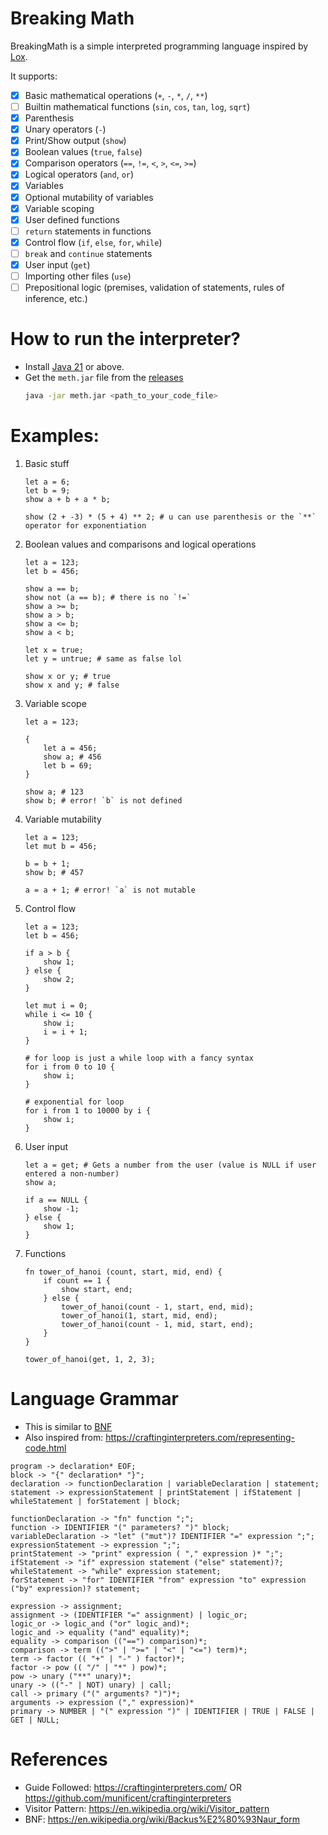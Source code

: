 # Breaking Math

BreakingMath is a simple interpreted programming language inspired by [Lox](https://github.com/munificent/craftinginterpreters).

It supports:
- [x] Basic mathematical operations (`+`, `-`, `*`, `/`, `**`)
- [ ] Builtin mathematical functions (`sin`, `cos`, `tan`, `log`, `sqrt`)
- [x] Parenthesis
- [x] Unary operators (`-`)
- [x] Print/Show output (`show`)
- [x] Boolean values (`true`, `false`)
- [x] Comparison operators (`==`, `!=`, `<`, `>`, `<=`, `>=`)
- [x] Logical operators (`and`, `or`)
- [x] Variables
- [x] Optional mutability of variables
- [x] Variable scoping
- [x] User defined functions
- [ ] `return` statements in functions
- [x] Control flow (`if`, `else`, `for`, `while`)
- [ ] `break` and `continue` statements
- [x] User input (`get`)
- [ ] Importing other files (`use`)
- [ ] Prepositional logic (premises, validation of statements, rules of inference, etc.)

# How to run the interpreter?

- Install [Java 21](https://openjdk.org/projects/jdk/21/) or above.
- Get the `meth.jar` file from the [releases](https://github.com/Nirlep5252/BreakingMath/releases)
    ```bash
    java -jar meth.jar <path_to_your_code_file>
    ```

# Examples:

1. Basic stuff
    ```
    let a = 6;
    let b = 9;
    show a + b + a * b;

    show (2 + -3) * (5 + 4) ** 2; # u can use parenthesis or the `**` operator for exponentiation
    ```

2. Boolean values and comparisons and logical operations
    ```
    let a = 123;
    let b = 456;

    show a == b;
    show not (a == b); # there is no `!=`
    show a >= b;
    show a > b;
    show a <= b;
    show a < b;

    let x = true;
    let y = untrue; # same as false lol

    show x or y; # true
    show x and y; # false
    ```

3. Variable scope
    ```
    let a = 123;

    {
        let a = 456;
        show a; # 456
        let b = 69;
    }

    show a; # 123
    show b; # error! `b` is not defined
    ```

4. Variable mutability
    ```
    let a = 123;
    let mut b = 456;

    b = b + 1;
    show b; # 457

    a = a + 1; # error! `a` is not mutable
    ```

5. Control flow
    ```
    let a = 123;
    let b = 456;

    if a > b {
        show 1;
    } else {
        show 2;
    }

    let mut i = 0;
    while i <= 10 {
        show i;
        i = i + 1;
    }

    # for loop is just a while loop with a fancy syntax
    for i from 0 to 10 {
        show i;
    }
   
    # exponential for loop
    for i from 1 to 10000 by i {
        show i;
    }
    ```

6. User input
    ```
    let a = get; # Gets a number from the user (value is NULL if user entered a non-number)
    show a;

    if a == NULL {
        show -1;
    } else {
        show 1;
    }
    ```

7. Functions
    ```
    fn tower_of_hanoi (count, start, mid, end) {
        if count == 1 {
            show start, end;
        } else {
            tower_of_hanoi(count - 1, start, end, mid);
            tower_of_hanoi(1, start, mid, end);
            tower_of_hanoi(count - 1, mid, start, end);
        }
    }

    tower_of_hanoi(get, 1, 2, 3);
   ```

# Language Grammar

- This is similar to [BNF](https://en.wikipedia.org/wiki/Backus%E2%80%93Naur_form)
- Also inspired from: https://craftinginterpreters.com/representing-code.html

```text
program -> declaration* EOF;
block -> "{" declaration* "}";
declaration -> functionDeclaration | variableDeclaration | statement;
statement -> expressionStatement | printStatement | ifStatement | whileStatement | forStatement | block;

functionDeclaration -> "fn" function ";";
function -> IDENTIFIER "(" parameters? ")" block;
variableDeclaration -> "let" ("mut")? IDENTIFIER "=" expression ";";
expressionStatement -> expression ";";
printStatement -> "print" expression ( "," expression )* ";";
ifStatement -> "if" expression statement ("else" statement)?;
whileStatement -> "while" expression statement;
forStatement -> "for" IDENTIFIER "from" expression "to" expression ("by" expression)? statement;

expression -> assignment;
assignment -> (IDENTIFIER "=" assignment) | logic_or;
logic_or -> logic_and ("or" logic_and)*;
logic_and -> equality ("and" equality)*;
equality -> comparison (("==") comparison)*;
comparison -> term ((">" | ">=" | "<" | "<=") term)*;
term -> factor (( "+" | "-" ) factor)*;
factor -> pow (( "/" | "*" ) pow)*;
pow -> unary ("**" unary)*;
unary -> (("-" | NOT) unary) | call;
call -> primary ("(" arguments? ")")*;
arguments -> expression ("," expression)*
primary -> NUMBER | "(" expression ")" | IDENTIFIER | TRUE | FALSE | GET | NULL;
```

# References

- Guide Followed: https://craftinginterpreters.com/ OR https://github.com/munificent/craftinginterpreters
- Visitor Pattern: https://en.wikipedia.org/wiki/Visitor_pattern
- BNF: https://en.wikipedia.org/wiki/Backus%E2%80%93Naur_form
